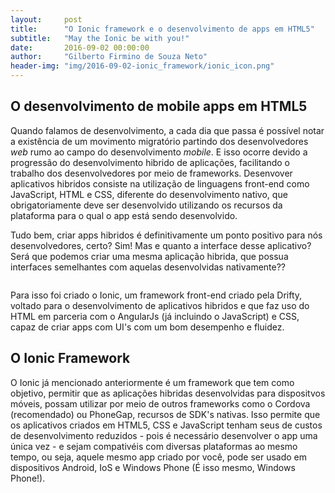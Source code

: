 ```yaml
---
layout:     post
title:      "O Ionic framework e o desenvolvimento de apps em HTML5"
subtitle:   "May the Ionic be with you!"
date:       2016-09-02 00:00:00
author:     "Gilberto Firmino de Souza Neto"
header-img: "img/2016-09-02-ionic_framework/ionic_icon.png"
---
```


<h2 class="section-heading"> O desenvolvimento de mobile apps em HTML5 </h2>

Quando falamos de desenvolvimento, a cada dia que passa é possível notar a existência de um movimento migratório
partindo dos desenvolvedores _web_ rumo ao campo do desenvolvimento _mobile_. E isso ocorre devido a progressão
do desenvolvimento hibrido de aplicações, facilitando o trabalho dos desenvolvedores por meio de frameworks. Desenvover aplicativos hibridos consiste na utilização de linguagens front-end como JavaScript, HTML e CSS, diferente do desenvolvimento nativo, que obrigatoriamente deve ser desenvolvido utilizando os recursos da plataforma para o qual o app está sendo desenvolvido.
  
Tudo bem, criar apps hibridos é definitivamente um ponto positivo para nós desenvolvedores, certo? Sim! Mas e quanto a interface desse aplicativo? Será que podemos criar uma mesma aplicação hibrida, que possua interfaces semelhantes com aquelas desenvolvidas nativamente?? 
  
<img src="https://cdn.meme.am/instances/400x/66555912.jpg" alt="" style="margin: 0 auto;"/>
  
Para isso foi criado o Ionic, um framework front-end criado pela Drifty, voltado para o desenvolvimento de aplicativos hibridos e que faz uso do HTML em parceria com o AngularJs (já incluindo o JavaScript) e CSS, capaz de criar apps com UI's 
com um bom desempenho e fluidez.

<h2 class="section-heading"> O Ionic Framework </h2>

O Ionic já mencionado anteriormente é um framework que tem como objetivo, permitir que as aplicações hibridas desenvolvidas para dispositvos móveis, possam utilizar por meio de outros frameworks como o Cordova (recomendado) ou PhoneGap, recursos de SDK's nativas. Isso permite que os aplicativos criados em HTML5, CSS e JavaScript tenham seus de custos de desenvolvimento reduzidos - pois é necessário desenvolver o app uma única vez - e sejam compativéis com diversas plataformas ao mesmo tempo, ou seja, aquele mesmo app criado por você, pode ser usado em dispositivos Android, IoS e Windows Phone (É isso mesmo, Windows Phone!). 

  
    
